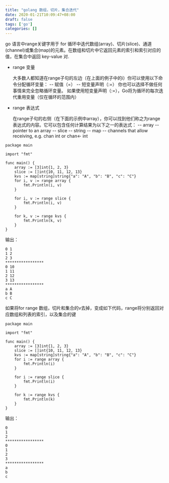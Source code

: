 ```yaml
---
title: "golang 数组，切片，集合迭代"
date: 2020-01-21T10:09:47+08:00
draft: false
tags: ['go']
categories: []
---
```


go 语言中range关键字用于 for 循环中迭代数组(array)、切片(slice)、通道(channel)或集合(map)的元素。在数组和切片中它返回元素的索引和索引对应的值，在集合中返回 key-value 对.

* range 变量
	
	大多数人都知道在range子句的左边（在上面的例子中的i）你可以使用以下命令分配循环变量：
	-- 赋值（=）
	-- 短变量声明（:=）
	你也可以选择不做任何事情来完全忽略循环变量。
	如果使用短变量声明（:=），Go将为循环的每次迭代重用变量（仅在循环的范围内）

* range 表达式

	在range子句的右侧（在下面的示例中array），你可以找到他们称之为range表达式的内容。它可以包含任何计算结果为以下之一的表达式：
	-- array
	-- pointer to an array
	-- slice
	-- string
	-- map
	-- channels that allow receiving, e.g. chan int or chan<- int


```
package main

import "fmt"

func main() {
	array := [3]int{1, 2, 3}
	slice := []int{10, 11, 12, 13}
	kvs := map[string]string{"a": "A", "b": "B", "c": "C"}
	for i, v := range array {
		fmt.Println(i, v)
	}

	for i, v := range slice {
		fmt.Println(i, v)
	}

	for k, v := range kvs {
		fmt.Println(k, v)
	}
}

```
输出：
```
0 1
1 2
2 3
*****************
0 10
1 11
2 12
3 13
*****************
a A
b B
c C
```

如果将for range 数组，切片和集合的v去掉，变成如下代码，range将分别返回对应数组和列表的索引，以及集合的键
```
package main

import "fmt"

func main() {
	array := [3]int{1, 2, 3}
	slice := []int{10, 11, 12, 13}
	kvs := map[string]string{"a": "A", "b": "B", "c": "C"}
	for i := range array {
		fmt.Println(i)
	}

	for i := range slice {
		fmt.Println(i)
	}

	for k := range kvs {
		fmt.Println(k)
	}
}
```
输出：
```
0
1
2
*****************
0
1
2
3
*****************
a
b
c
```